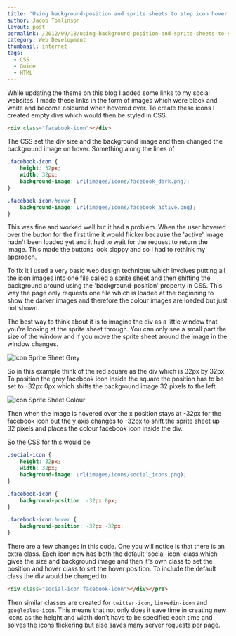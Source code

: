 ```yaml
---
title: 'Using background-position and sprite sheets to stop icon hover flicker'
author: Jacob Tomlinson
layout: post
permalink: /2012/09/18/using-background-position-and-sprite-sheets-to-stop-icon-hover-flicker/
category: Web Development
thumbnail: internet
tags:
  - CSS
  - Guide
  - HTML
---
```


While updating the theme on this blog I added some links to my social websites. I made these links in the form of images which were black and white and become coloured when hovered over. To create these icons I created empty divs which would then be styled in CSS.

```html
<div class="facebook-icon"></div>
```

The CSS set the div size and the background image and then changed the background image on hover. Something along the lines of

```css
.facebook-icon {
	height: 32px;
	width: 32px;
	background-image: url(images/icons/facebook_dark.png);
}

.facebook-icon:hover {
	background-image: url(images/icons/facebook_active.png);
}
```

This was fine and worked well but it had a problem. When the user hovered over the button for the first time it would flicker because the 'active' image hadn't been loaded yet and it had to wait for the request to return the image. This made the buttons look sloppy and so I had to rethink my approach.

To fix it I used a very basic web design technique which involves putting all the icon images into one file called a sprite sheet and then shifting the background around using the 'background-position' property in CSS. This way the page only requests one file which is loaded at the beginning to show the darker images and therefore the colour images are loaded but just not shown.

The best way to think about it is to imagine the div as a little window that you're looking at the sprite sheet through. You can only see a small part the size of the window and if you move the sprite sheet around the image in the window changes.

![Icon Sprite Sheet Grey](http://i.imgur.com/PZq9a1m.png)

So in this example think of the red square as the div which is 32px by 32px. To position the grey facebook icon inside the square the position has to be set to -32px 0px which shifts the background image 32 pixels to the left.

![Icon Sprite Sheet Colour](http://i.imgur.com/oI04LAo.png)

Then when the image is hovered over the x position stays at -32px for the facebook icon but the y axis changes to -32px to shift the sprite sheet up 32 pixels and places the colour facebook icon inside the div.

So the CSS for this would be

```css
.social-icon {
	height: 32px;
	width: 32px;
	background-image: url(images/icons/social_icons.png);
}

.facebook-icon {
	background-position: -32px 0px;
}

.facebook-icon:hover {
	background-position: -32px -32px;
}
```

There are a few changes in this code. One you will notice is that there is an extra class. Each icon now has both the default 'social-icon' class which gives the size and background image and then it's own class to set the position and hover class to set the hover position. To include the default class the div would be changed to

```html
<div class="social-icon facebook-icon"></div></pre>
```

Then similar classes are created for `twitter-icon`, `linkedin-icon` and `googleplus-icon`. This means that not only does it save time in creating new icons as the height and width don't have to be specified each time and solves the icons flickering but also saves many server requests per page.
